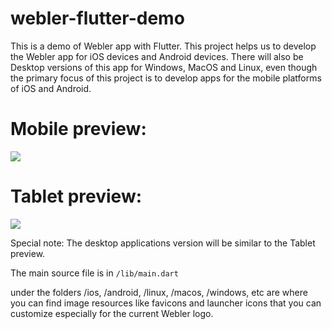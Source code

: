 # webler-flutter-demo
This is a demo of Webler app with Flutter. This project helps us to develop the Webler app for iOS devices and Android devices. There will also be Desktop versions of this app for Windows, MacOS and Linux, even though the primary focus of this project is to develop apps for the mobile platforms of iOS and Android.

<h1>Mobile preview:</h1>
<img src="https://github.com/solomonirailoa/webler-flutter-demo/assets/90390564/4b64b08f-f4c3-40b2-acf5-a949e8476bf2">

<h1>Tablet preview:</h1>
<img src="https://github.com/solomonirailoa/webler-flutter-demo/assets/90390564/82798ae4-e89e-49f0-8fcf-2b8519c46e31">

Special note: The desktop applications version will be similar to the Tablet preview.

The main source file is in <code>/lib/main.dart</code>

under the folders /ios, /android, /linux, /macos, /windows, etc are where you can find image resources like favicons and launcher icons that you can customize especially for the current Webler logo.
